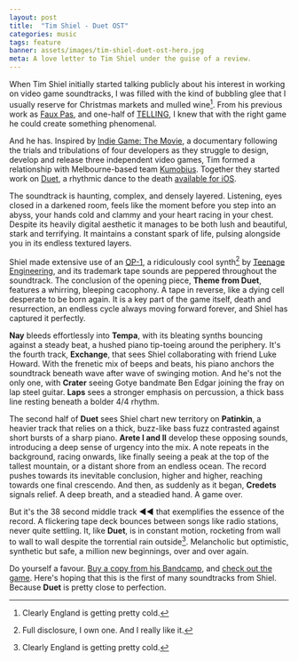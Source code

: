```yaml
---
layout: post
title:  "Tim Shiel - Duet OST"
categories: music
tags: feature
banner: assets/images/tim-shiel-duet-ost-hero.jpg
meta: A love letter to Tim Shiel under the guise of a review.
---
```


When Tim Shiel initially started talking publicly about his interest in working on video game soundtracks, I was filled with the kind of bubbling glee that I usually reserve for Christmas markets and mulled wine[^1]. From his previous work as [Faux Pas](http://www.iamfauxpas.com/), and one-half of [TELLING](http://letsrunawaytogether.com/reviews/telling-stella/), I knew that with the right game he could create something phenomenal.

And he has. Inspired by [Indie Game: The Movie](http://buy.indiegamethemovie.com/), a documentary following the trials and tribulations of four developers as they struggle to design, develop and release three independent video games, Tim formed a relationship with Melbourne-based team [Kumobius](http://www.kumobius.com/). Together they started work on [Duet](http://www.duetgame.com/), a rhythmic dance to the death [available for iOS](https://itunes.apple.com/us/app/duet/id634235735).

The soundtrack is haunting, complex, and densely layered. Listening, eyes closed in a darkened room, feels like the moment before you step into an abyss, your hands cold and clammy and your heart racing in your chest. Despite its heavily digital aesthetic it manages to be both lush and beautiful, stark and terrifying. It maintains a constant spark of life, pulsing alongside you in its endless textured layers.

Shiel made extensive use of an [OP-1](http://www.teenageengineering.com/products/op-1), a ridiculously cool synth[^2] by [Teenage Engineering](http://www.teenageengineering.com/), and its trademark tape sounds are peppered throughout the soundtrack. The conclusion of the opening piece, **Theme from Duet**, features a whirring, bleeping cacophony. A tape in reverse, like a dying cell desperate to be born again. It is a key part of the game itself, death and resurrection, an endless cycle always moving forward forever, and Shiel has captured it perfectly.

**Nay** bleeds effortlessly into **Tempa**, with its bleating synths bouncing against a steady beat, a hushed piano tip-toeing around the periphery. It's the fourth track, **Exchange**, that sees Shiel collaborating with friend Luke Howard. With the frenetic mix of beeps and beats, his piano anchors the soundtrack beneath wave after wave of swinging motion. And he's not the only one, with **Crater** seeing Gotye bandmate Ben Edgar joining the fray on lap steel guitar. **Laps** sees a stronger emphasis on percussion, a thick bass line resting beneath a bolder 4/4 rhythm.

The second half of **Duet** sees Shiel chart new territory on **Patinkin**, a heavier track that relies on a thick, buzz-like bass fuzz contrasted against short bursts of a sharp piano. **Arete I and II** develop these opposing sounds, introducing a deep sense of urgency into the mix. A note repeats in the background, racing onwards, like finally seeing a peak at the top of the tallest mountain, or a distant shore from an endless ocean. The record pushes towards its inevitable conclusion, higher and higher, reaching towards one final crescendo. And then, as suddenly as it began, **Credets** signals relief. A deep breath, and a steadied hand. A game over.

But it's the 38 second middle track **◄◄** that exemplifies the essence of the record. A flickering tape deck bounces between songs like radio stations, never quite settling. It, like **Duet**, is in constant motion, rocketing from wall to wall to wall despite the torrential rain outside[^1]. Melancholic but optimistic, synthetic but safe, a million new beginnings, over and over again.

Do yourself a favour. [Buy a copy from his Bandcamp](http://timshiel.bandcamp.com/album/duet-ost), and [check out the game](http://www.duetgame.com/). Here's hoping that this is the first of many soundtracks from Shiel. Because **Duet** is pretty close to perfection.

[^1]: Clearly England is getting pretty cold.
[^2]: Full disclosure, I own one. And I really like it.
